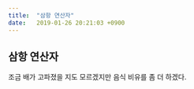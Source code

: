 ```yaml
---
title:  "삼항 연산자"
date:   2019-01-26 20:21:03 +0900
---
```


## 삼항 연산자
조금 배가 고파졌을 지도 모르겠지만 음식 비유를 좀 더 하겠다.


















